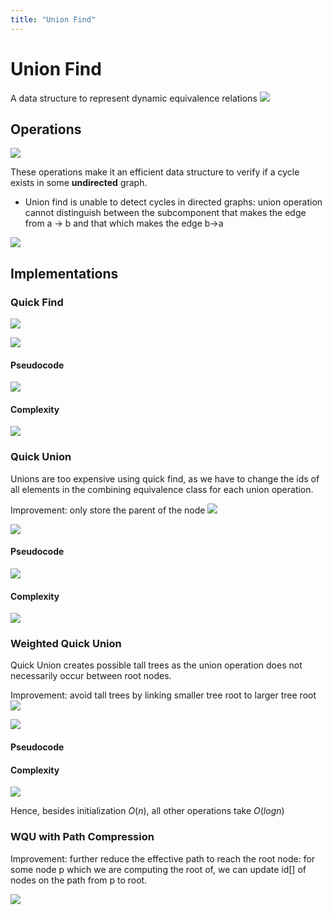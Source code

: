 ```yaml
---
title: "Union Find"
---
```

# Union Find
A data structure to represent dynamic equivalence relations
![](https://i.imgur.com/fOnL8Vo.png)

## Operations
![](https://i.imgur.com/jhhDWZD.png)

These operations make it an efficient data structure to verify if a cycle exists in some __undirected__ graph.
- Union find is unable to detect cycles in directed graphs: union operation cannot distinguish between the subcomponent that makes the edge from a -> b and that which makes the edge b->a

![](https://i.imgur.com/Tv7KgtB.png)

## Implementations
### Quick Find
![](https://i.imgur.com/Katri54.png)

![](https://i.imgur.com/eRsdZvR.png)

#### Pseudocode
![](https://i.imgur.com/c5Kl8s7.png)

#### Complexity
![](https://i.imgur.com/iGofEbN.png)

### Quick Union
Unions are too expensive using quick find, as we have to change the ids of all elements in the combining equivalence class for each union operation.

Improvement: only store the parent of the node
![](https://i.imgur.com/5Mf1OyA.png)

![](https://i.imgur.com/sB3ZACP.png)

#### Pseudocode
![](https://i.imgur.com/NHSHVgc.png)

#### Complexity
![](https://i.imgur.com/kIEBDNq.png)

### Weighted Quick Union
Quick Union creates possible tall trees as the union operation does not necessarily occur between root nodes.

Improvement: avoid tall trees by linking smaller tree root to larger tree root
![](https://i.imgur.com/5BJu8tg.png)

![](https://i.imgur.com/311sffE.png)

#### Pseudocode
#### Complexity
![](https://i.imgur.com/ea12VYk.png)

Hence, besides initialization $O(n)$, all other operations take $O(logn)$
### WQU with Path Compression
Improvement: further reduce the effective path to reach the root node: for some node p which we are computing the root of, we can update id[] of nodes on the path from p to root.

![](https://i.imgur.com/AUlmrC9.png)
